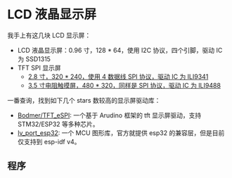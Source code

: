 # LCD 液晶显示屏

我手上有这几块 LCD 显示屏：

- LCD 液晶显示屏：0.96 寸，128 * 64，使用 I2C 协议，四个引脚，驱动 IC 为 SSD1315
- TFT SPI 显示屏
  - [2.8 寸，320 * 240，使用 4 数据线 SPI 协议，驱动 IC 为 ILI9341](http://www.lcdwiki.com/2.8inch_SPI_Module_ILI9341_SKU:MSP2807)
  - [3.5 寸电阻触摸屏，480 * 320，同样是 SPI 协议，驱动 IC 为 ILI9488](http://www.lcdwiki.com/3.5inch_SPI_Module_ILI9488_SKU:MSP3520)

一番查询，找到如下几个 stars 数较高的显示屏驱动库：

- [Bodmer/TFT_eSPI](https://github.com/Bodmer/TFT_eSPI): 一个基于 Arudino 框架的 tft 显示屏驱动，支持 STM32/ESP32 等多种芯片。
- [lv_port_esp32](https://github.com/lvgl/lv_port_esp32): 一个 MCU 图形库，官方就提供 esp32 的兼容层，但是目前仅支持到 esp-idf v4。


## 程序



